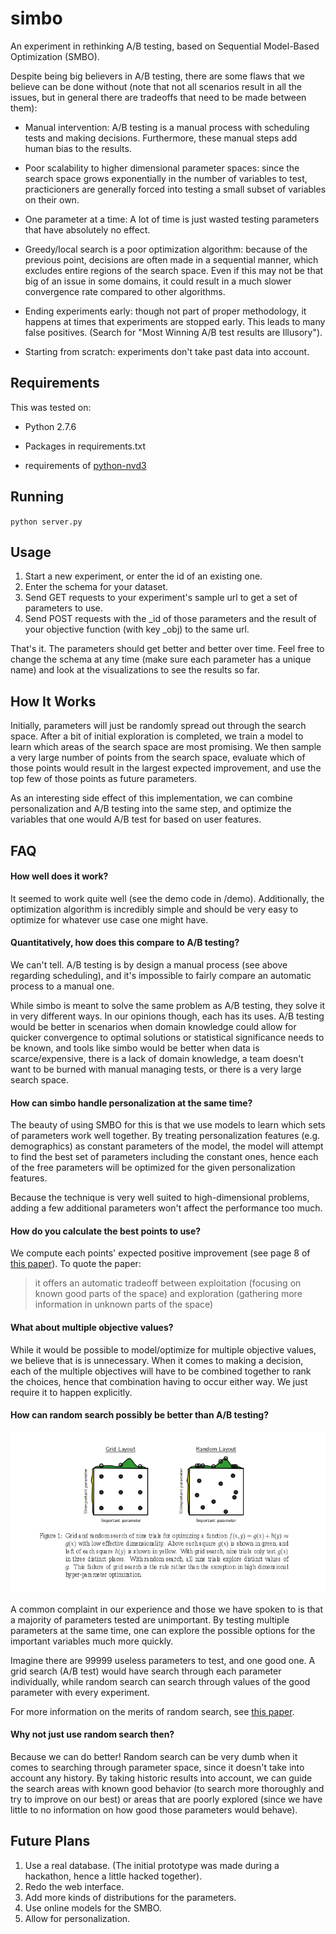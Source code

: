 simbo
=====

An experiment in rethinking A/B testing, based on Sequential Model-Based Optimization (SMBO).

Despite being big believers in A/B testing, there are some flaws that we believe can be done without (note that not all scenarios result in all the issues, but in general there are tradeoffs that need to be made between them):

- Manual intervention: A/B testing is a manual process with scheduling tests and making decisions. Furthermore, these manual steps add human bias to the results.

- Poor scalability to higher dimensional parameter spaces: since the search space grows exponentially in the number of variables to test, practicioners are generally forced into testing a small subset of variables on their own.

- One parameter at a time: A lot of time is just wasted testing parameters that have absolutely no effect.

- Greedy/local search is a poor optimization algorithm: because of the previous point, decisions are often made in a sequential manner, which excludes entire regions of the search space. Even if this may not be that big of an issue in some domains, it could result in a much slower convergence rate compared to other algorithms.

- Ending experiments early: though not part of proper methodology, it happens at times that experiments are stopped early. This leads to many false positives. (Search for "Most Winning A/B test results are Illusory").

- Starting from scratch: experiments don't take past data into account.

Requirements
---

This was tested on:

- Python 2.7.6

- Packages in requirements.txt

- requirements of [python-nvd3](https://github.com/areski/python-nvd3)

Running
---

`python server.py`

Usage
---

1. Start a new experiment, or enter the id of an existing one.
2. Enter the schema for your dataset.
3. Send GET requests to your experiment's sample url to get a set of parameters to use.
4. Send POST requests with the _id of those parameters and the result of your objective function (with key _obj) to the same url.

That's it. The parameters should get better and better over time. Feel free to change the schema at any time (make sure each parameter has a unique name) and look at the visualizations to see the results so far.

How It Works
---

Initially, parameters will just be randomly spread out through the search space. After a bit of initial exploration is completed, we train a model to learn which areas of the search space are most promising. We then sample a very large number of points from the search space, evaluate which of those points would result in the largest expected improvement, and use the top few of those points as future parameters.

As an interesting side effect of this implementation, we can combine personalization and A/B testing into the same step, and optimize the variables that one would A/B test for based on user features.

FAQ
---

#### How well does it work? ####

It seemed to work quite well (see the demo code in /demo). Additionally, the optimization algorithm is incredibly simple and should be very easy to optimize for whatever use case one might have.

#### Quantitatively, how does this compare to A/B testing? ####

We can't tell. A/B testing is by design a manual process (see above regarding scheduling), and it's impossible to fairly compare an automatic process to a manual one.

While simbo is meant to solve the same problem as A/B testing, they solve it in very different ways. In our opinions though, each has its uses. A/B testing would be better in scenarios when domain knowledge could allow for quicker convergence to optimal solutions or statistical significance needs to be known, and tools like simbo would be better when data is scarce/expensive, there is a lack of domain knowledge, a team doesn't want to be burned with manual managing tests, or there is a very large search space.

#### How can simbo handle personalization at the same time? ####

The beauty of using SMBO for this is that we use models to learn which sets of parameters work well together. By treating personalization features (e.g. demographics) as constant parameters of the model, the model will attempt to find the best set of parameters including the constant ones, hence each of the free parameters will be optimized for the given personalization features.

Because the technique is very well suited to high-dimensional problems, adding a few additional parameters won't affect the performance too much.

#### How do you calculate the best points to use? ####

We compute each points' expected positive improvement (see page 8 of [this paper](http://www.cs.ubc.ca/~hutter/papers/11-LION5-SMAC.pdf)). To quote the paper:

> it offers an automatic tradeoff between exploitation (focusing on known good parts of the space) and exploration (gathering more information in unknown parts of the space)

#### What about multiple objective values? ####

While it would be possible to model/optimize for multiple objective values, we believe that is is unnecessary. When it comes to making a decision, each of the multiple objectives will have to be combined together to rank the choices, hence that combination having to occur either way. We just require it to happen explicitly.

#### How can random search possibly be better than A/B testing? ####

![Random Search Image](images/random_search.png)

A common complaint in our experience and those we have spoken to is that a majority of parameters tested are unimportant. By testing multiple parameters at the same time, one can explore the possible options for the important variables much more quickly.

Imagine there are 99999 useless parameters to test, and one good one. A grid search (A/B test) would have search through each parameter individually, while random search can search through values of the good parameter with every experiment.

For more information on the merits of random search, see [this paper](http://jmlr.org/papers/volume13/bergstra12a/bergstra12a.pdf).

#### Why not just use random search then? ####

Because we can do better! Random search can be very dumb when it comes to searching through parameter space, since it doesn't take into account any history. By taking historic results into account, we can guide the search areas with known good behavior (to search more thoroughly and try to improve on our best) or areas that are poorly explored (since we have little to no information on how good those parameters would behave).

Future Plans
---
1. Use a real database. (The initial prototype was made during a hackathon, hence a little hacked together).
1. Redo the web interface.
1. Add more kinds of distributions for the parameters.
1. Use online models for the SMBO.
1. Allow for personalization.
